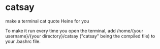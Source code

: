 # catsay
make a terminal cat quote Heine for you

To make it run every time you open the terminal, add /home/{your username}/{your directory}/catsay ("catsay" being the compiled file) to your .bashrc file.
